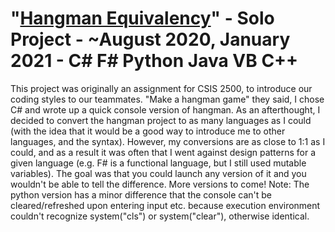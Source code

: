# "[Hangman Equivalency](https://github.com/TheUbMunster/portfolio-code-snippets/tree/main/Hangman%20Equivalency)" - Solo Project - ~August 2020, January 2021 - C# F# Python Java VB C++

This project was originally an assignment for CSIS 2500, to introduce our coding styles to our teammates. "Make a hangman game" they said, I chose C# and wrote up
a quick console version of hangman. As an afterthought, I decided to convert the hangman project to as many languages as I could (with the idea that it would
be a good way to introduce me to other languages, and the syntax). However, my conversions are as close to 1:1 as I could, and as a result it was often that I
went against design patterns for a given language (e.g. F# is a functional language, but I still used mutable variables). The goal was that you could launch
any version of it and you wouldn't be able to tell the difference. More versions to come! Note: The python version has a minor difference that the console can't
be cleared/refreshed upon entering input etc. because execution environment couldn't recognize system("cls") or system("clear"), otherwise identical.
